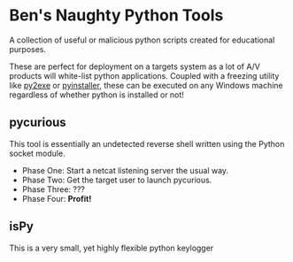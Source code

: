 # Ben's Naughty Python Tools
A collection of useful or malicious python scripts created for educational purposes.

These are perfect for deployment on a targets system as a lot of A/V products will white-list python applications. Coupled with a freezing utility like [py2exe](http://www.py2exe.org/) or [pyinstaller](http://www.pyinstaller.org/), these can be executed on any Windows machine regardless of whether python is installed or not!

## pycurious

This tool is essentially an undetected reverse shell written using the Python socket module.

- Phase One: Start a netcat listening server the usual way.
- Phase Two: Get the target user to launch pycurious.
- Phase Three: ???
- Phase Four: **Profit!**

## isPy

This is a very small, yet highly flexible python keylogger